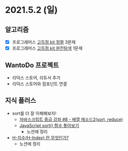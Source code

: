 # 2021.5.2 (일)

## 알고리즘

- [x] 프로그래머스 [고득점 kit 정렬](https://programmers.co.kr/learn/courses/30/parts/12198) 3문제
- [x] 프로그래머스 [고득점 kit 완전탐색](https://programmers.co.kr/learn/courses/30/parts/12198) 1문제

## WantoDo 프로젝트

- 리덕스 스토어, 리듀서 추가
- 리덕스 스토어와 컴포넌트 연결

## 지식 플러스

- sort를 더 잘 이해해보자!
  - [자바스크립트 중급 강좌 #8 - 배열 메소드2(sort, reduce)](https://youtu.be/RW25tEAMC9w)
  - [JavaScript sort() 함수 톺아보기](https://brunch.co.kr/@swimjiy/12)
    - 노션에 정리
- [H-지수(H-Index) 란 무엇인가?](https://www.ibric.org/myboard/read.php?Board=news&id=270333)
  - 노션에 정리
